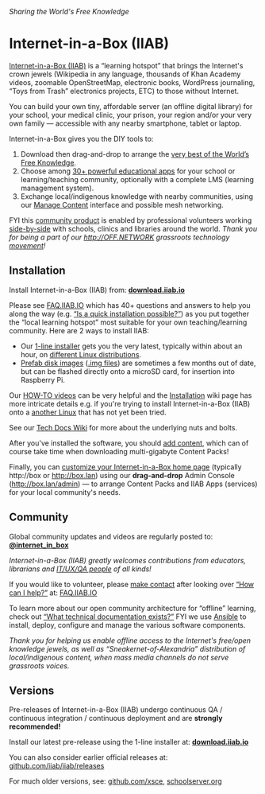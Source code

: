 *Sharing the World's Free Knowledge*

# Internet-in-a-Box (IIAB)

[Internet-in-a-Box (IIAB)](https://internet-in-a-box.org) is a “learning hotspot” that brings the Internet's crown jewels
(Wikipedia in any language, thousands of Khan Academy videos, zoomable OpenStreetMap, electronic books, WordPress journaling, “Toys from Trash” electronics projects, ETC) to those without Internet.

You can build your own tiny, affordable server (an offline digital library) for your school, your medical clinic, your prison, your region and/or your very own family — accessible with any nearby smartphone, tablet or laptop.

Internet-in-a-Box gives you the DIY tools to:
1. Download then drag-and-drop to arrange the [very best of the World’s Free Knowledge](https://internet-in-a-box.org/#quality-content).
2. Choose among [30+ powerful educational apps](https://wiki.iiab.io/go/FAQ#What_services_.28IIAB_apps.29_are_suggested_during_installation%3F) for your school or learning/teaching community, optionally with a complete LMS (learning management system).
3. Exchange local/indigenous knowledge with nearby communities, using our [Manage Content](https://github.com/iiab/iiab-admin-console/blob/master/roles/console/files/help/InstContent.rst#manage-content) interface and possible mesh networking.

FYI this [community product](https://en.wikipedia.org/wiki/Internet-in-a-Box) is enabled by professional volunteers working [side-by-side](https://wiki.iiab.io/go/FAQ#What_are_the_best_places_for_community_support%3F) with schools, clinics and libraries around the world.  *Thank you for being a part of our http://OFF.NETWORK grassroots technology [movement](https://meta.wikimedia.org/wiki/Internet-in-a-Box)!*

## Installation

Install Internet-in-a-Box (IIAB) from: [**download.iiab.io**](https://download.iiab.io/)

Please see [FAQ.IIAB.IO](https://wiki.iiab.io/go/FAQ) which has 40+ questions and answers to help you along the way (e.g. [“Is a quick installation possible?”](https://wiki.iiab.io/go/FAQ#Is_a_quick_installation_possible%3F)) as you put together the <!--digital--> “local learning hotspot” most suitable for your own teaching/learning community.  Here are 2 ways to install IIAB:

- Our [1-line installer](https://download.iiab.io/) gets you the very latest, typically within about an hour, on [different Linux distributions](https://github.com/iiab/iiab/wiki/IIAB-Platforms#operating-systems).
- [Prefab disk images](https://github.com/iiab/iiab/wiki/Raspberry-Pi-Images-~-Summary#iiab-images-for-raspberry-pi) ([.img files](https://archive.org/search.php?query=iiab%20.img&sort=-publicdate)) are sometimes a few months out of date, but can be flashed directly onto a microSD card, for insertion into Raspberry Pi.

Our [HOW-TO videos](https://www.youtube.com/channel/UC0cBGCxr_WPBPa3IqPVEe3g) can be very helpful and the [Installation](https://github.com/iiab/iiab/wiki/IIAB-Installation) wiki page has more intricate details e.g. if you're trying to install Internet-in-a-Box (IIAB) onto a [another Linux](https://github.com/iiab/iiab/wiki/IIAB-Platforms) that has not yet been tried.

See our [Tech Docs Wiki](https://github.com/iiab/iiab/wiki) for more about the underlying nuts and bolts.

After you've installed the software, you should [add content](https://github.com/iiab/iiab/wiki/IIAB-Installation#add-content), which can of course take time when downloading multi-gigabyte Content Packs!

Finally, you can [customize your Internet-in-a-Box home page](https://wiki.iiab.io/go/FAQ#How_do_I_customize_my_Internet-in-a-Box_home_page%3F) (typically http://box or http://box.lan) using our **drag-and-drop** Admin Console (http://box.lan/admin) &mdash; to arrange Content Packs and IIAB Apps (services) for your local community's needs.

## Community

Global community updates and videos are regularly posted to: **[@internet_in_box](https://twitter.com/internet_in_box)**

_Internet-in-a-Box (IIAB) greatly welcomes contributions from educators, librarians and [IT/UX/QA people](https://github.com/iiab/iiab/wiki/Technical-Contributors-Guide) of all kinds!_

If you would like to volunteer, please [make contact](https://internet-in-a-box.org/contributing.html) after looking over [“How can I help?”](https://wiki.iiab.io/go/FAQ#How_can_I_help%3F) at: [FAQ.IIAB.IO](https://wiki.iiab.io/go/FAQ)

<!-- To learn about our software architecture, check out our [Contributors Guide](https://github.com/iiab/iiab/wiki/IIAB-Contributors-Guide).-->

To learn more about our open community architecture for “offline” learning, check out [“What technical documentation exists?”](https://wiki.iiab.io/go/FAQ#What_technical_documentation_exists%3F)
FYI we use [Ansible](https://wiki.iiab.io/go/FAQ#What_is_Ansible_and_what_version_should_I_use%3F) <!--as the underlying technology--> to install, deploy, configure and manage the various software components.

*Thank you for helping us enable offline access to the Internet's free/open knowledge jewels, as well as “Sneakernet-of-Alexandria” distribution of local/indigenous content, when mass media channels do not serve grassroots voices.*

## Versions

Pre-releases of Internet-in-a-Box (IIAB) undergo continuous QA / continuous integration / continuous deployment and are **strongly recommended!**

Install our latest pre-release using the 1-line installer at: [**download.iiab.io**](https://download.iiab.io/)

You can also consider <!--latest Internet-in-a-Box (IIAB)--> earlier official releases at: [github.com/iiab/iiab/releases](https://github.com/iiab/iiab/releases)

For much older versions, see: [github.com/xsce](https://github.com/xsce), [schoolserver.org](http://schoolserver.org)
